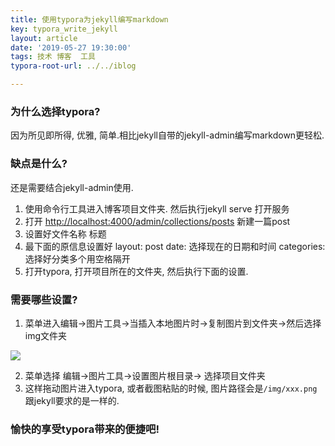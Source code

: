```yaml
---
title: 使用typora为jekyll编写markdown
key: typora_write_jekyll
layout: article
date: '2019-05-27 19:30:00'
tags: 技术 博客  工具
typora-root-url: ../../iblog

---
```


### 为什么选择typora?

因为所见即所得, 优雅, 简单.相比jekyll自带的jekyll-admin编写markdown更轻松.

### 缺点是什么?

还是需要结合jekyll-admin使用. 

1. 使用命令行工具进入博客项目文件夹.  然后执行jekyll serve 打开服务
2. 打开 [http://localhost:4000/admin/collections/posts](http://localhost:4000/admin/collections/posts) 新建一篇post
3. 设置好文件名称  标题
4. 最下面的原信息设置好 layout: post  date: 选择现在的日期和时间  categories: 选择好分类多个用空格隔开  
5. 打开typora, 打开项目所在的文件夹, 然后执行下面的设置.

### 需要哪些设置?

1. 菜单进入编辑->图片工具->当插入本地图片时->复制图片到文件夹->然后选择img文件夹

![](http://img.azhangbaobao.cn/img/image-20190527194841697.png)

2. 菜单选择 编辑->图片工具->设置图片根目录-> 选择项目文件夹
3. 这样拖动图片进入typora, 或者截图粘贴的时候, 图片路径会是`/img/xxx.png`跟jekyll要求的是一样的.

### 愉快的享受typora带来的便捷吧!


